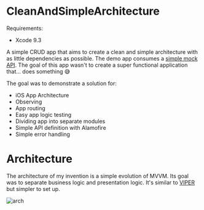 # CleanAndSimpleArchitecture

Requirements:

- Xcode 9.3

A simple CRUD app that aims to create a clean and simple architecture with as little dependencies as possible.
The demo app consumes a [simple mock API](https://app.swaggerhub.com/apis/particle-iot/box/0.1).
The goal of this app wasn't to create a super functional application that... does something 😅

The goal was to demonstrate a solution for:

- iOS App Architecture
- Observing
- App routing
- Easy app logic testing
- Dividing app into separate modules
- Simple API definition with Alamofire
- Simple error handling

# Architecture

The architecture of my invention is a simple evolution of MVVM. Its goal was to separate business logic and presentation logic.
It's similar to [VIPER](https://www.objc.io/issues/13-architecture/viper/) but simpler to set up.

![arch](https://pbs.twimg.com/media/DCwJoM-XUAAJJD2?format=jpg)
